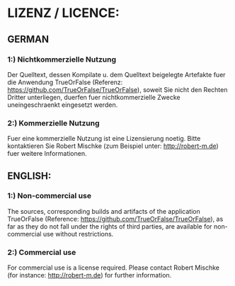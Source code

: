 LIZENZ / LICENCE:
====================

GERMAN
---------------------

### 1:) Nichtkommerzielle Nutzung

Der Quelltext, dessen Kompilate u. dem Quelltext beigelegte Artefakte fuer die Anwendung TrueOrFalse (Referenz: https://github.com/TrueOrFalse/TrueOrFalse), soweit Sie nicht den Rechten Dritter unterliegen, duerfen fuer nichtkommerzielle Zwecke uneingeschraenkt eingesetzt werden.

### 2:) Kommerzielle Nutzung

Fuer eine kommerzielle Nutzung ist eine Lizensierung noetig. Bitte kontaktieren Sie Robert Mischke (zum Beispiel unter: http://robert-m.de) fuer weitere Informationen. 

ENGLISH: 
---------------------

### 1:) Non-commercial use

The sources, corresponding builds and artifacts of the application TrueOrFalse (Reference: https://github.com/TrueOrFalse/TrueOrFalse), as far as they do not fall under the rights of third parties, are available for non-commercial use without restrictions.

### 2:) Commercial use

For commercial use is a license required. Please contact Robert Mischke (for instance: http://robert-m.de) for further information.